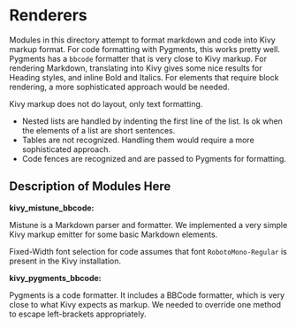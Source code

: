 # Renderers

Modules in this directory attempt to format markdown and code into Kivy markup format.  For code formatting with Pygments, this works pretty well.  Pygments has a `bbcode` formatter that is very close to Kivy markup.  For rendering Markdown, translating into Kivy gives some nice results for Heading styles, and inline Bold and Italics.  For elements that require block rendering, a more sophisticated approach would be needed.

Kivy markup does not do layout, only text formatting.

- Nested lists are handled by indenting the first line of the list.  Is ok when the elements of a list are short sentences.
- Tables are not recognized.  Handling them would require a more sophisticated approach.
- Code fences are recognized and are passed to Pygments for formatting.


## Description of Modules Here

**kivy_mistune_bbcode:**

Mistune is a Markdown parser and formatter.  We implemented a very simple Kivy markup emitter for some basic Markdown elements.

Fixed-Width font selection for code assumes that font `RobotoMono-Regular` is present in the Kivy installation.


**kivy_pygments_bbcode:**

Pygments is a code formatter.  It includes a BBCode formatter, which is very close to what Kivy expects as markup.  We needed to override one method to escape left-brackets appropriately.

